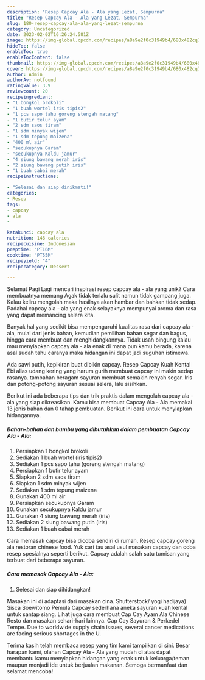 ```yaml
---
description: "Resep Capcay Ala - Ala yang Lezat, Sempurna"
title: "Resep Capcay Ala - Ala yang Lezat, Sempurna"
slug: 180-resep-capcay-ala-ala-yang-lezat-sempurna
category: Uncategorized
date: 2023-02-02T16:26:24.581Z
image: https://img-global.cpcdn.com/recipes/a8a9e2f0c31949b4/680x482cq70/capcay-ala-ala-foto-resep-utama.jpg
hideToc: false
enableToc: true
enableTocContent: false
thumbnail: https://img-global.cpcdn.com/recipes/a8a9e2f0c31949b4/680x482cq70/capcay-ala-ala-foto-resep-utama.jpg
cover: https://img-global.cpcdn.com/recipes/a8a9e2f0c31949b4/680x482cq70/capcay-ala-ala-foto-resep-utama.jpg
author: Admin
authorAv: notfound
ratingvalue: 3.9
reviewcount: 20
recipeingredient:
- "1 bongkol brokoli"
- "1 buah wortel iris tipis2"
- "1 pcs sapo tahu goreng stengah matang"
- "1 butir telur ayam"
- "2 sdm saos tiram"
- "1 sdm minyak wijen"
- "1 sdm tepung maizena"
- "400 ml air"
- "secukupnya Garam"
- "secukupnya Kaldu jamur"
- "4 siung bawang merah iris"
- "2 siung bawang putih iris"
- "1 buah cabai merah"
recipeinstructions:

- "Selesai dan siap dinikmati!"
categories:
- Resep
tags:
- capcay
- ala
- 

katakunci: capcay ala  
nutrition: 146 calories
recipecuisine: Indonesian
preptime: "PT16M"
cooktime: "PT55M"
recipeyield: "4"
recipecategory: Dessert

---
```



Selamat Pagi Lagi mencari inspirasi resep capcay ala - ala yang unik? Cara membuatnya memang Agak tidak terlalu sulit namun tidak gampang juga. Kalau keliru mengolah maka hasilnya akan hambar dan bahkan tidak sedap. Padahal capcay ala - ala yang enak selayaknya mempunyai aroma dan rasa yang dapat memancing selera kita.


Banyak hal yang sedikit bisa mempengaruhi kualitas rasa dari capcay ala - ala, mulai dari jenis bahan, kemudian pemilihan bahan segar dan bagus, hingga cara membuat dan menghidangkannya. Tidak usah bingung kalau mau menyiapkan capcay ala - ala enak di mana pun kamu berada, karena asal sudah tahu caranya maka hidangan ini dapat jadi suguhan istimewa.

Ada sawi putih, kepikiran buat dibikin capcay. Resep Capcay Kuah Kental Ebi alias udang kering yang harum gurih membuat capcay ini makin sedap rasanya. tambahan beragam sayuran membuat semakin renyah segar. Iris dan potong-potong sayuran sesuai selera, lalu sisihkan.


Berikut ini ada beberapa tips dan trik praktis dalam mengolah capcay ala - ala yang siap dikreasikan. Kamu bisa membuat Capcay Ala - Ala memakai 13 jenis bahan dan 0 tahap pembuatan. Berikut ini cara untuk menyiapkan hidangannya.

<!--inarticleads1-->

##### Bahan-bahan dan bumbu yang dibutuhkan dalam pembuatan Capcay Ala - Ala:

1. Persiapkan 1 bongkol brokoli
1. Sediakan 1 buah wortel (iris tipis2)
1. Sediakan 1 pcs sapo tahu (goreng stengah matang)
1. Persiapkan 1 butir telur ayam
1. Siapkan 2 sdm saos tiram
1. Siapkan 1 sdm minyak wijen
1. Sediakan 1 sdm tepung maizena
1. Gunakan 400 ml air
1. Persiapkan secukupnya Garam
1. Gunakan secukupnya Kaldu jamur
1. Gunakan 4 siung bawang merah (iris)
1. Sediakan 2 siung bawang putih (iris)
1. Sediakan 1 buah cabai merah


Cara memasak capcay bisa dicoba sendiri di rumah. Resep capcay goreng ala restoran chinese food. Yuk cari tau asal usul masakan capcay dan coba resep spesialnya seperti berikut. Capcay adalah salah satu tumisan yang terbuat dari beberapa sayuran. 

<!--inarticleads2-->

##### Cara memasak Capcay Ala - Ala:


1. Selesai dan siap dihidangkan!

Masakan ini di adaptasi dari masakan cina. Shutterstock/ yogi hadijaya) Sisca Soewitomo Pemula Capcay sederhana aneka sayuran kuah kental untuk santap siang. Lihat juga cara membuat Cap Cay Ayam Ala Chinese Resto dan masakan sehari-hari lainnya. Cap Cay Sayuran &amp; Perkedel Tempe. Due to worldwide supply chain issues, several cancer medications are facing serious shortages in the U. 

Terima kasih telah membaca resep yang tim kami tampilkan di sini. Besar harapan kami, olahan Capcay Ala - Ala yang mudah di atas dapat membantu kamu menyiapkan hidangan yang enak untuk keluarga/teman maupun menjadi ide untuk berjualan makanan. Semoga bermanfaat dan selamat mencoba!
